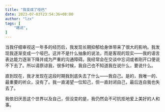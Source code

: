 ```yaml
---
title: "我变成了哑巴"
date: 2023-07-03T23:54:36+08:00
author: "lzx"
tags: [
    "瞎说",
]
---
```


当我仔细审视这一年多的经历后，我发现长期抑郁给身体带来了很大的影响。我发现我逐渐变成一个哑巴。这并不是什么抽象的说法，而是客观的现实——我的语言表达能力逐渐下降并成为严重的沟通障碍。我经常会在交谈中忘词或者刚开口便说不下去了。所以请原谅我，很多时候，我自己也不知道我在说什么，要说什么。

直到现在，我才发现在这段时期我到底失去了什么——我自己。是的，我唯一的、最重要的听众，没有了。我一直渴望一位知己，但一直封闭自己，最后连自我也失去了。

我依旧厌恶这个世界以及自己，但没变的是，我仍然会不可抗拒地爱上美好的人和事。

